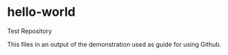 # hello-world
Test Repository

This files in an output of the demonstration used as guide for using Github.

